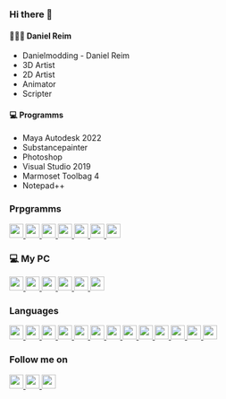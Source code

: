 ### Hi there 👋

#### 👨🏼‍🚒 Daniel Reim 
- Danielmodding - Daniel Reim
- 3D Artist
- 2D Artist
- Animator
- Scripter

#### 💻 Programms
- Maya Autodesk 2022
- Substancepainter
- Photoshop
- Visual Studio 2019
- Marmoset Toolbag 4
- Notepad++
### Prpgramms
<p>
  <a href="https://Danielmodding.webflow.io" target="_blank">
    <img src="https://img.shields.io/badge/Maya Autodesk 2022-blue?style=for-the-badge&logo=appveyor" height=25>
    <img src="https://img.shields.io/badge/Substancepainter-blue?style=for-the-badge&logo=appveyor" height=25>
    <img src="https://img.shields.io/badge/Photoshop-blue?style=for-the-badge&logo=appveyor" height=25>
    <img src="https://img.shields.io/badge/Visual Studio 2019-blue?style=for-the-badge&logo=appveyor" height=25>
    <img src="https://img.shields.io/badge/Marmoset Toolbag 4-blue?style=for-the-badge&logo=appveyor" height=25>
    <img src="https://img.shields.io/badge/Notepad++-blue?style=for-the-badge&logo=appveyor" height=25>
    <img src="https://img.shields.io/badge/...-%23000.svg?&style=for-the-badge&logoColor=white" height=25>
  </a>
</p>

### 💻 My PC
<p>
  <a href="https://Danielmodding.webflow.io" target="_blank">
    <img src="https://img.shields.io/badge/DELL XPS 17-blue?style=for-the-badge&logo=appveyor" height=25>
    <img src="https://img.shields.io/badge/Intel Core i9 11980HK 5GHz 8Cores-blue?style=for-the-badge&logo=appveyor" height=25>
    <img src="https://img.shields.io/badge/64GB DDR4 Ram [3200MHz]-blue?style=for-the-badge&logo=appveyor" height=25>
    <img src="https://img.shields.io/badge/2TB M.2 NVMe SSD-blue?style=for-the-badge&logo=appveyor" height=25>
    <img src="https://img.shields.io/badge/Nvidia 3060 6GB-blue?style=for-the-badge&logo=appveyor" height=25>
    <img src="https://img.shields.io/badge/...-%23000.svg?&style=for-the-badge&logoColor=white" height=25>
  </a>
</p>

### Languages
<p>
  <a href="https://Danielmodding.webflow.io" target="_blank">
    <img src="https://img.shields.io/badge/C%23-blue?style=for-the-badge&logo=appveyor" height=25>
    <img src="https://img.shields.io/badge/C++-blue?style=for-the-badge&logo=appveyor" height=25>
    <img src="https://img.shields.io/badge/C-blue?style=for-the-badge&logo=appveyor" height=25>
    <img src="https://img.shields.io/badge/LUA-blue?style=for-the-badge&logo=appveyor" height=25>
    <img src="https://img.shields.io/badge/mel-blue?style=for-the-badge&logo=appveyor" height=25>
    <img src="https://img.shields.io/badge/SCL-blue?style=for-the-badge&logo=appveyor" height=25>
    <img src="https://img.shields.io/badge/SQL-blue?style=for-the-badge&logo=appveyor" height=25>
    <img src="https://img.shields.io/badge/Python-blue?style=for-the-badge&logo=appveyor" height=25>
    <img src="https://img.shields.io/badge/Java-blue?style=for-the-badge&logo=appveyor" height=25>
    <img src="https://img.shields.io/badge/JavaScript-blue?style=for-the-badge&logo=appveyor" height=25>
    <img src="https://img.shields.io/badge/NodeJS-blue?style=for-the-badge&logo=appveyor" height=25>
    <img src="https://img.shields.io/badge/TypeScript-blue?style=for-the-badge&logo=appveyor" height=25>
    <img src="https://img.shields.io/badge/...-%23000.svg?&style=for-the-badge&logoColor=white" height=25>
  </a>
</p>


### Follow me on
<p>
<a target="_blank" href="https://github.com/danielmodding" title="GitHub">
<img src="https://img.shields.io/badge/github-%2312100E.svg?&style=for-the-badge&logo=github&logoColor=white" height=25>
</a>
<a target="_blank" href="https://gitlab.com/shopbase" title="Gitlab">
<img src="https://img.shields.io/badge/gitlab-%23fc6d26.svg?&style=for-the-badge&logo=gitlab&logoColor=white" height=25>
</a>
<a target="_blank" href="https://www.linkedin.com/in/daniel-reim-38a5371a1/" title="LinkedIn">
<img src="https://img.shields.io/badge/linkedin-%230077B5.svg?&style=for-the-badge&logo=linkedin&logoColor=white" height=25>
</a>
</p>



